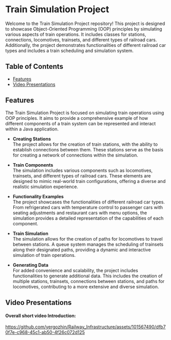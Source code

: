 # Train Simulation Project

Welcome to the Train Simulation Project repository! This project is designed to showcase Object-Oriented Programming (OOP) principles by simulating various aspects of train 
operations. It includes classes for stations, connections, locomotives, trainsets, and different types of railroad cars. Additionally, the project demonstrates functionalities of 
different railroad car types and includes a train scheduling and simulation system.
## Table of Contents

- [Features](#features)
- [Video Presentations](#video-presentations)

## Features
The Train Simulation Project is focused on simulating train operations using OOP principles. It aims to provide a comprehensive example of how different components of a train system can be represented and interact within a Java application.

- **Creating Stations**<br>
The project allows for the creation of train stations, with the ability to establish connections between them. These stations serve as the basis for creating a network of connections within the simulation.

- **Train Components**<br>
The simulation includes various components such as locomotives, trainsets, and different types of railroad cars. These elements are designed to mimic real-world train configurations, offering a diverse and realistic simulation experience.

- **Functionality Examples**<br>
The project showcases the functionalities of different railroad car types. From refrigerated cars with temperature control to passenger cars with seating adjustments and restaurant cars with menu options, the simulation provides a detailed representation of the capabilities of each component.

- **Train Simulation**<br>
The simulation allows for the creation of paths for locomotives to travel between stations. A queue system manages the scheduling of trainsets along their designated paths, providing a dynamic and interactive simulation of train operations.

- **Generating Data**<br>
For added convenience and scalability, the project includes functionalities to generate additional data. This includes the creation of multiple stations, trainsets, connections between stations, and paths for locomotives, contributing to a more extensive and diverse simulation.

## Video Presentations
#### Overall short video Introduction:

https://github.com/yergozhin/Railway_Infrastructure/assets/101567490/dfb70f7e-c968-45c1-ab50-4f26c072d125




